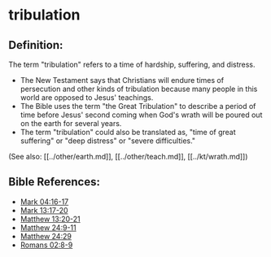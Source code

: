 # tribulation #

## Definition: ##

The term "tribulation" refers to a time of hardship, suffering, and distress.

* The New Testament says that Christians will endure times of persecution and other kinds of tribulation because many people in this world are opposed to Jesus' teachings.
* The Bible uses the term "the Great Tribulation" to describe a period of time before Jesus' second coming when God's wrath will be poured out on the earth for several years.
* The term "tribulation" could also be translated as, "time of great suffering" or "deep distress" or "severe difficulties."

(See also: [[../other/earth.md]], [[../other/teach.md]], [[../kt/wrath.md]])

## Bible References: ##

* [Mark 04:16-17](en/tn/mrk/help/04/16)
* [Mark 13:17-20](en/tn/mrk/help/13/17)
* [Matthew 13:20-21](en/tn/mat/help/13/20)
* [Matthew 24:9-11](en/tn/mat/help/24/09)
* [Matthew 24:29](en/tn/mat/help/24/29)
* [Romans 02:8-9](en/tn/rom/help/02/08)